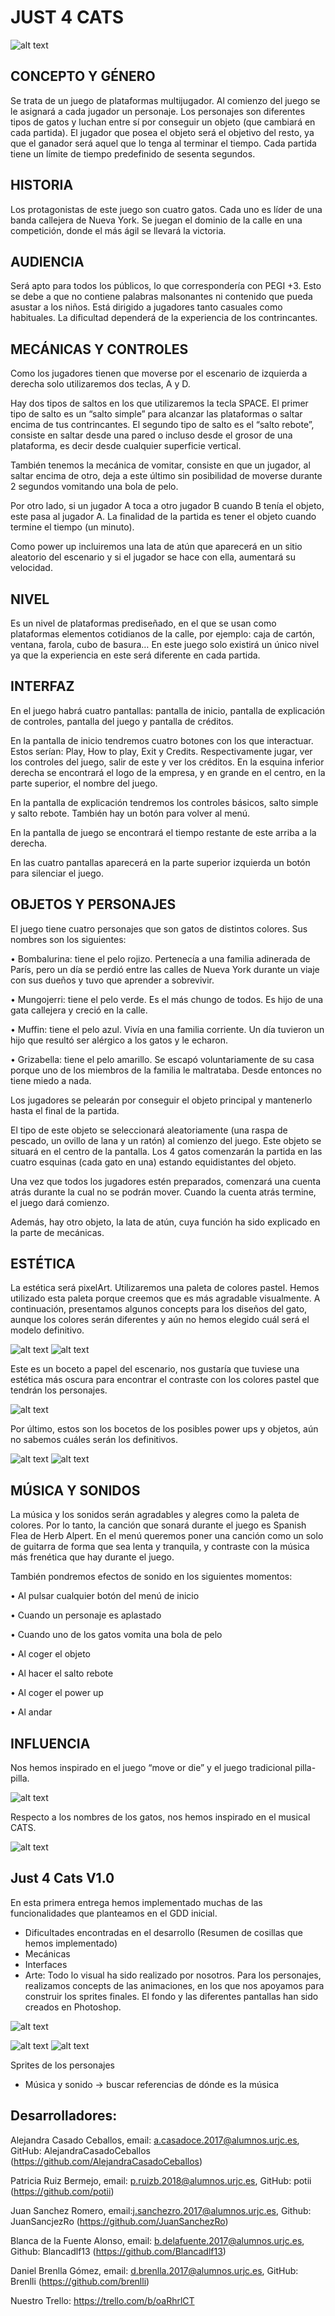 # JUST 4 CATS

![alt text](https://github.com/AlejandraCasadoCeballos/4gatos/blob/master/Im%C3%A1genes/Ilustracio%CC%81n_sin_ti%CC%81tulo.png)

## CONCEPTO Y GÉNERO

Se trata de un juego de plataformas multijugador.
Al comienzo del juego se le asignará a cada jugador un personaje. Los personajes son diferentes tipos de gatos y luchan entre sí por conseguir un objeto (que cambiará en cada partida). El jugador que posea el objeto será el objetivo del resto, ya que el ganador será aquel que lo tenga al terminar el tiempo. Cada partida tiene un límite de tiempo predefinido de sesenta segundos.

## HISTORIA

Los protagonistas de este juego son cuatro gatos. Cada uno es líder de una banda callejera de Nueva York. Se juegan el dominio de la calle en una competición, donde el más ágil se llevará la victoria.

## AUDIENCIA

Será apto para todos los públicos, lo que correspondería con PEGI +3. Esto se debe a que no contiene palabras malsonantes ni contenido que pueda asustar a los niños. 
Está dirigido a jugadores tanto casuales como habituales. La dificultad dependerá de la experiencia de los contrincantes.

## MECÁNICAS Y CONTROLES
	 
Como los jugadores tienen que moverse por el escenario de izquierda a derecha solo utilizaremos dos teclas, A y D. 

Hay dos tipos de saltos en los que utilizaremos la tecla SPACE. El primer tipo de salto es un “salto simple” para alcanzar las plataformas o saltar encima de tus contrincantes. El segundo tipo de salto es el “salto rebote”, consiste en saltar desde una pared o incluso desde el grosor de una plataforma, es decir desde cualquier superficie vertical.

También tenemos la mecánica de vomitar, consiste en que un jugador, al saltar encima de otro, deja a este último sin posibilidad de moverse durante 2 segundos vomitando una bola de pelo. 

Por otro lado, si un jugador A toca a otro jugador B cuando B tenía el objeto, este pasa al jugador A. La finalidad de la partida es tener el objeto cuando termine el tiempo (un minuto).

Como power up incluiremos una lata de atún que aparecerá en un sitio aleatorio del escenario y si el jugador se hace con ella, aumentará su velocidad.

## NIVEL

Es un nivel de plataformas prediseñado, en el que se usan como plataformas elementos cotidianos de la calle, por ejemplo: caja de cartón, ventana, farola, cubo de basura…
En este juego solo existirá un único nivel ya que la experiencia en este será diferente en cada partida.

## INTERFAZ

En el juego habrá cuatro pantallas: pantalla de inicio, pantalla de explicación de controles, pantalla del juego y pantalla de créditos.

En la pantalla de inicio tendremos cuatro botones con los que interactuar. Estos serían: Play, How to play, Exit y Credits. Respectivamente jugar, ver los controles del juego, salir de este y ver los créditos. En la esquina inferior derecha se encontrará el logo de la empresa, y en grande en el centro, en la parte superior, el nombre del juego.

En la pantalla de explicación tendremos los controles básicos, salto simple y salto rebote. También hay un botón para volver al menú.

En la pantalla de juego se encontrará el tiempo restante de este arriba a la derecha.

En las cuatro pantallas aparecerá en la parte superior izquierda un botón para silenciar el juego.


## OBJETOS Y PERSONAJES

El juego tiene cuatro personajes que son gatos de distintos colores. Sus nombres son los siguientes:

  •	Bombalurina: tiene el pelo rojizo. Pertenecía a una familia adinerada de París, pero un día se perdió entre las calles de Nueva York durante un viaje con sus dueños y tuvo que aprender a sobrevivir.
  
  •	Mungojerri: tiene el pelo verde. Es el más chungo de todos. Es hijo de una gata callejera y creció en la calle.
  
  •	Muffin: tiene el pelo azul. Vivía en una familia corriente. Un día tuvieron un hijo que resultó ser alérgico a los gatos y le echaron.
  
  •	Grizabella: tiene el pelo amarillo. Se escapó voluntariamente de su casa porque uno de los miembros de la familia le maltrataba. Desde entonces no tiene miedo a nada.

Los jugadores se pelearán por conseguir el objeto principal y mantenerlo hasta el final de la partida.

El tipo de este objeto se seleccionará aleatoriamente (una raspa de pescado, un ovillo de lana y un ratón) al comienzo del juego. Este objeto se situará en el centro de la pantalla. Los 4 gatos comenzarán la partida en las cuatro esquinas (cada gato en una) estando equidistantes del objeto. 

Una vez que todos los jugadores estén preparados, comenzará una cuenta atrás durante la cual no se podrán mover. Cuando la cuenta atrás termine, el juego dará comienzo.

Además, hay otro objeto, la lata de atún, cuya función ha sido explicado en la parte de mecánicas.

## ESTÉTICA

La estética será pixelArt. Utilizaremos una paleta de colores pastel.
Hemos utilizado esta paleta porque creemos que es más agradable visualmente.
A continuación, presentamos algunos concepts para los diseños del gato, aunque los colores serán diferentes y aún no hemos elegido cuál será el modelo definitivo.

![alt text](https://github.com/AlejandraCasadoCeballos/4gatos/blob/master/Im%C3%A1genes/Gatos1.jfif)
![alt text](https://github.com/AlejandraCasadoCeballos/4gatos/blob/master/Im%C3%A1genes/Gatos2.jfif)

Este es un boceto a papel del escenario, nos gustaría que tuviese una estética más oscura para encontrar el contraste con los colores pastel que tendrán los personajes.

![alt text](https://github.com/AlejandraCasadoCeballos/4gatos/blob/master/Im%C3%A1genes/bocetoNivel.jpg)

Por último, estos son los bocetos de los posibles power ups y objetos, aún no sabemos cuáles serán los definitivos.

![alt text](https://github.com/AlejandraCasadoCeballos/4gatos/blob/master/Im%C3%A1genes/Objetos1.jfif)
![alt text](https://github.com/AlejandraCasadoCeballos/4gatos/blob/master/Im%C3%A1genes/Objetos2.png)
  
## MÚSICA Y SONIDOS

La música y los sonidos serán agradables y alegres como la paleta de colores.  Por lo tanto, la canción que sonará durante el juego es Spanish Flea de Herb Alpert. En el menú queremos poner una canción como un solo de guitarra de forma que sea lenta y tranquila, y contraste con la música más frenética que hay durante el juego.

También pondremos efectos de sonido en los siguientes momentos:

•	Al pulsar cualquier botón del menú de inicio

•	Cuando un personaje es aplastado

•	Cuando uno de los gatos vomita una bola de pelo

•	Al coger el objeto

•	Al hacer el salto rebote

•	Al coger el power up

•	Al andar

## INFLUENCIA

Nos hemos inspirado en el juego “move or die” y el juego tradicional pilla-pilla.

![alt text](https://github.com/AlejandraCasadoCeballos/4gatos/blob/master/Im%C3%A1genes/Moveordie.jpg)

Respecto a los nombres de los gatos, nos hemos inspirado en el musical CATS.

![alt text](https://github.com/AlejandraCasadoCeballos/4gatos/blob/master/Im%C3%A1genes/MusicalCats.jpg)

## Just 4 Cats V1.0

En esta primera entrega hemos implementado muchas de las funcionalidades que planteamos en el GDD inicial.
- Dificultades encontradas en el desarrollo
(Resumen de cosillas que hemos implementado)
- Mecánicas
- Interfaces
- Arte: Todo lo visual ha sido realizado por nosotros. Para los personajes, realizamos concepts de las animaciones, en los que nos apoyamos para construir los sprites finales. El fondo y las diferentes pantallas han sido creados en Photoshop. 

![alt text]()

![alt text](https://github.com/AlejandraCasadoCeballos/4gatos/blob/master/Animaciones/ezgif.com-gif-maker%20(1).gif)
![alt text](https://github.com/AlejandraCasadoCeballos/4gatos/blob/master/Animaciones/ezgif.com-gif-maker.gif)

Sprites de los personajes

- Música y sonido -> buscar referencias de dónde es la música

## Desarrolladores: 
Alejandra Casado Ceballos, email: a.casadoce.2017@alumnos.urjc.es, GitHub: AlejandraCasadoCeballos (https://github.com/AlejandraCasadoCeballos)

Patricia Ruiz Bermejo, email: p.ruizb.2018@alumnos.urjc.es, GitHub: potii (https://github.com/potii)

Juan Sanchez Romero, email:j.sanchezro.2017@alumnos.urjc.es, Github:  JuanSancjezRo (https://github.com/JuanSanchezRo)

Blanca de la Fuente Alonso, email: b.delafuente.2017@alumnos.urjc.es, Github: Blancadlf13 (https://github.com/Blancadlf13)

Daniel Brenlla Gómez, email: d.brenlla.2017@alumnos.urjc.es, GitHub: Brenlli (https://github.com/brenlli)

Nuestro Trello: https://trello.com/b/oaRhrlCT

